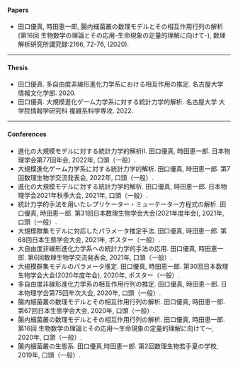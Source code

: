 #### Papers
- 田口優真, 時田恵一郎, 腸内細菌叢の数理モデルとその相互作用行列の解析 (第16回 生物数学の理論とその応用-生命現象の定量的理解に向けて-), 数理解析研究所講究録:2166, 72-76, (2020).

---
#### Thesis
- 田口優真. 多自由度非線形進化力学系における相互作用の推定. 名古屋大学 情報文化学部. 2020.
- 田口優真. 大規模進化ゲーム力学系に対する統計力学的解析. 名古屋大学 大学院情報学研究科 複雑系科学専攻. 2022.

---
#### Conferences
- 進化の大規模モデルに対する統計力学的解析II. 田口優真, 時田恵一郎. 日本物理学会第77回年会, 2022年, 口頭（一般）.
- 大規模進化ゲーム力学系に対する統計力学的解析. 田口優真, 時田恵一郎. 第7回数理生物学交流発表会, 2022年, 口頭（一般）.
- 進化の大規模モデルに対する統計力学的解析. 田口優真, 時田恵一郎. 日本物理学会2021年秋季大会, 2021年, 口頭（一般）.
- 統計力学的手法を用いたレプリケーター・ミューテーター方程式の解析. 田口優真, 時田恵一郎. 第31回日本数理生物学会大会(2021年度年会), 2021年, 口頭（一般）.
- 大規模群集モデルに対応したパラメータ推定手法. 田口優真, 時田恵一郎. 第68回日本生態学会大会, 2021年, ポスター（一般）.
- 大自由度非線形進化力学系への統計力学的手法の応用. 田口優真, 時田恵一郎. 第6回数理生物学交流発表会, 2021年, 口頭（一般）.
- 大規模群集モデルのパラメータ推定. 田口優真, 時田恵一郎. 第30回日本数理生物学会大会(2020年度年会), 2020年, ポスター（一般）.
- 多自由度非線形進化力学系の相互作用行列の推定. 田口優真, 時田恵一郎. 日本物理学会第75回年次大会, 2020年, 口頭（一般）.
- 腸内細菌叢の数理モデルとその相互作用行列の解析. 田口優真, 時田恵一郎. 第67回日本生態学会大会, 2020年, 口頭（一般）.
- 腸内細菌叢の数理モデルとその相互作用行列の解析. 田口優真, 時田恵一郎. 第16回 生物数学の理論とその応用〜生命現象の定量的理解に向けて〜, 2020年, 口頭（一般）.
- 腸内細菌叢の生態系. 田口優真,時田恵一郎. 第2回数理生物若手夏の学校, 2019年, 口頭（一般）.